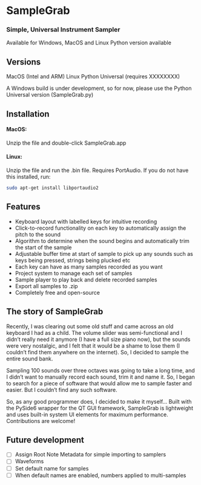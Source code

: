 # SampleGrab
### Simple, Universal Instrument Sampler
Available for Windows, MacOS and Linux
Python version available

## Versions
MacOS (Intel and ARM)
Linux
Python Universal (requires XXXXXXXX)

A Windows build is under development, so for now, please use the Python Universal version (SampleGrab.py)

## Installation
#### MacOS: 
Unzip the file and double-click SampleGrab.app
#### Linux:
Unzip the file and run the .bin file. Requires PortAudio. If you do not have this installed, run: 
```bash
sudo apt-get install libportaudio2
```


## Features
- Keyboard layout with labelled keys for intuitive recording
- Click-to-record functionality on each key to automatically assign the pitch to the sound
- Algorithm to determine when the sound begins and automatically trim the start of the sample 
- Adjustable buffer time at start of sample to pick up any sounds such as keys being pressed, strings being plucked etc 
- Each key can have as many samples recorded as you want 
- Project system to manage each set of samples 
- Sample player to play back and delete recorded samples 
- Export all samples to .zip 
- Completely free and open-source


## The story of SampleGrab
Recently, I was clearing out some old stuff and came across an old keyboard I had as a child. The volume slider was semi-functional and I didn’t really need it anymore (I have a full size piano now), but the sounds were very nostalgic, and I felt that it would be a shame to lose them (I couldn’t find them anywhere on the internet). So, I decided to sample the entire sound bank. 

Sampling 100 sounds over three octaves was going to take a long time, and I didn’t want to manually record each sound, trim it and name it. So, I began to search for a piece of software that would allow me to sample faster and easier. But I couldn’t find any such software. 

So, as any good programmer does, I decided to make it myself…
Built with the PySide6 wrapper for the QT GUI framework, SampleGrab is lightweight and uses built-in system UI elements for maximum performance. Contributions are welcome! 


## Future development
- [ ] Assign Root Note Metadata for simple importing to samplers
- [ ] Waveforms
- [ ] Set default name for samples
- [ ] When default names are enabled, numbers applied to multi-samples
